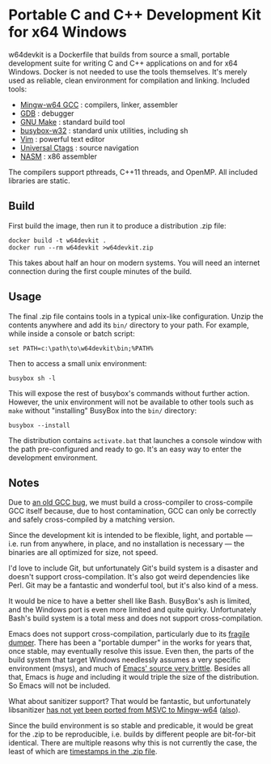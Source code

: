 # Portable C and C++ Development Kit for x64 Windows

w64devkit is a Dockerfile that builds from source a small, portable
development suite for writing C and C++ applications on and for x64
Windows. Docker is not needed to use the tools themselves. It's merely
used as reliable, clean environment for compilation and linking.
Included tools:

* [Mingw-w64 GCC][w64] : compilers, linker, assembler
* [GDB][gdb] : debugger
* [GNU Make][make] : standard build tool
* [busybox-w32][bb] : standard unix utilities, including sh
* [Vim][vim] : powerful text editor
* [Universal Ctags][ctags] : source navigation
* [NASM][nasm] : x86 assembler

The compilers support pthreads, C++11 threads, and OpenMP. All included
libraries are static.

## Build

First build the image, then run it to produce a distribution .zip file:

    docker build -t w64devkit .
    docker run --rm w64devkit >w64devkit.zip

This takes about half an hour on modern systems. You will need an
internet connection during the first couple minutes of the build.

## Usage

The final .zip file contains tools in a typical unix-like configuration.
Unzip the contents anywhere and add its `bin/` directory to your path.
For example, while inside a console or batch script:

    set PATH=c:\path\to\w64devkit\bin;%PATH%

Then to access a small unix environment:

    busybox sh -l

This will expose the rest of busybox's commands without further action.
However, the unix environment will not be available to other tools such
as `make` without "installing" BusyBox into the `bin/` directory:

    busybox --install

The distribution contains `activate.bat` that launches a console window
with the path pre-configured and ready to go. It's an easy way to enter
the development environment.

## Notes

Due to [an old GCC bug][bug], we must build a cross-compiler to
cross-compile GCC itself because, due to host contamination, GCC can
only be correctly and safely cross-compiled by a matching version.

Since the development kit is intended to be flexible, light, and
portable — i.e. run from anywhere, in place, and no installation is
necessary — the binaries are all optimized for size, not speed.

I'd love to include Git, but unfortunately Git's build system is a
disaster and doesn't support cross-compilation. It's also got weird
dependencies like Perl. Git may be a fantastic and wonderful tool, but
it's also kind of a mess.

It would be nice to have a better shell like Bash. BusyBox's ash is
limited, and the Windows port is even more limited and quite quirky.
Unfortunately Bash's build system is a total mess and does not support
cross-compilation.

Emacs does not support cross-compilation, particularly due to its
[fragile dumper][dumper]. There has been a "portable dumper" in the
works for years that, once stable, may eventually resolve this issue.
Even then, the parts of the build system that target Windows needlessly
assumes a very specific environment (msys), and much of [Emacs' source
very brittle][fpending]. Besides all that, Emacs is *huge* and including
it would triple the size of the distribution. So Emacs will not be
included.

What about sanitizer support? That would be fantastic, but unfortunately
libsanitizer [has not yet been ported from MSVC to Mingw-w64](san)
([also][san2]).

Since the build environment is so stable and predicable, it would be
great for the .zip to be reproducible, i.e. builds by different people
are bit-for-bit identical. There are multiple reasons why this is not
currently the case, the least of which are [timestamps in the .zip
file][zip].


[bb]: https://frippery.org/busybox/
[bug]: https://gcc.gnu.org/legacy-ml/gcc/2017-05/msg00219.html
[ctags]: https://github.com/universal-ctags/ctags
[dumper]: https://lwn.net/Articles/707615/
[fpending]: http://git.savannah.gnu.org/cgit/emacs.git/tree/lib/fpending.c?h=emacs-26.3&id=96dd0196c28bc36779584e47fffcca433c9309cd
[gdb]: https://www.gnu.org/software/gdb/
[make]: https://www.gnu.org/software/make/
[nasm]: https://www.nasm.us/
[san]: http://mingw-w64.org/doku.php/contribute#sanitizers_asan_tsan_usan
[san2]: https://groups.google.com/forum/#!topic/address-sanitizer/q0e5EBVKZT4
[vim]: https://www.vim.org/
[w64]: http://mingw-w64.org/
[zip]: https://tanzu.vmware.com/content/blog/barriers-to-deterministic-reproducible-zip-files
